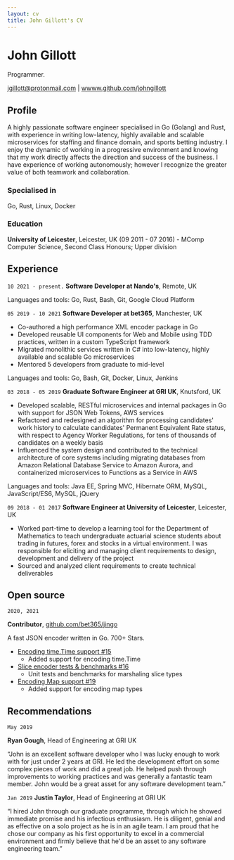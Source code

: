 ```yaml
---
layout: cv
title: John Gillott's CV 
---
```

# John Gillott
Programmer.

<div id="webaddress">
<a href="jgillott@protonmail.com">jgillott@protonmail.com</a>
| <a href="https://www.github.com/johngillott">wwww.github.com/johngillott</a>
<!-- | <a href="https://www.johngillott.com">wwww.johngillott.com</a> -->
</div>

## Profile

A highly passionate software engineer specialised in Go (Golang) and Rust, with experience in writing low-latency, highly available and scalable microservices for staffing and finance domain, and sports betting industry. I enjoy the dynamic of working in a progressive environment and knowing that my work directly affects the direction and success of the business. I have experience of working autonomously; however I recognize the greater value of both teamwork and collaboration.

### Specialised in

Go, Rust, Linux, Docker

### Education

__University of Leicester__, Leicester, UK (09 2011 - 07 2016) - MComp Computer Science, Second Class Honours; Upper division

## Experience

`10 2021 - present.`
__Software Developer at Nando's__, Remote, UK

Languages and tools: Go, Rust, Bash, Git, Google Cloud Platform

`05 2019 - 10 2021`
__Software Developer at bet365__, Manchester, UK

- Co-authored a high performance XML encoder package in Go
- Developed reusable UI components for Web and Mobile using TDD practices, written in a custom TypeScript framework
- Migrated monolithic services written in C# into low-latency, highly available and scalable Go microservices
- Mentored 5 developers from graduate to mid-level

Languages and tools: Go, Bash, Git, Docker, Linux, Jenkins

`03 2018 - 05 2019`
__Graduate Software Engineer at GRI UK__, Knutsford, UK

- Developed scalable, RESTful microservices and internal packages in Go with support for JSON Web Tokens, AWS services
- Refactored and redesigned an algorithm for processing candidates' work history to calculate candidates' Permanent Equivalent Rate status, with respect to Agency Worker Regulations, for tens of thousands of candidates on a weekly basis
- Influenced the system design and contributed to the technical architecture of core systems including migrating databases from Amazon Relational Database Service to Amazon Aurora, and containerized microservices to Functions as a Service in AWS

Languages and tools: Java EE, Spring MVC, Hibernate ORM, MySQL, JavaScript/ES6, MySQL, jQuery

`09 2018 - 01 2017`
__Software Engineer at University of Leicester__, Leicester, UK

- Worked part-time to develop a learning tool for the Department of Mathematics to teach  undergraduate actuarial science students about trading in futures, forex and stocks in a virtual environment. I was responsible for eliciting and managing client requirements to design, development and delivery of the project
- Sourced and analyzed client requirements to create technical deliverables

## Open source

`2020, 2021`

__Contributor__, [github.com/bet365/jingo](https://github.com/bet365/jingo)

A fast JSON encoder written in Go. 700+ Stars.

- [Encoding time.Time support #15](https://github.com/bet365/jingo/pull/15)
  - Added support for encoding time.Time
- [Slice encoder tests & benchmarks #16](https://github.com/bet365/jingo/pull/16)
  - Unit tests and benchmarks for marshaling slice types
- [Encoding Map support #19](https://github.com/bet365/jingo/pull/19)
  - Added support for encoding map types

## Recommendations

`May 2019`

__Ryan Gough__, Head of Engineering at GRI UK

“John is an excellent software developer who I was lucky enough to work with for just under 2 years at GRI. He led the development effort on some complex pieces of work and did a great job. He helped push through improvements to working practices and was generally a fantastic team member. John would be a great asset for any software development team.”

`Jan 2019`
__Justin Taylor__, Head of Engineering at GRI UK

“I hired John through our graduate programme, through which he showed immediate promise and his infectious enthusiasm. He is diligent, genial and as effective on a solo project as he is in an agile team. I am proud that he chose our company as his first opportunity to excel in a commercial environment and firmly believe that he'd be an asset to any software engineering team.”
